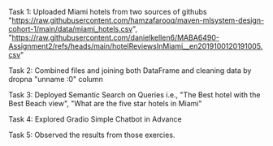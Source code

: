 Task 1: Uploaded Miami hotels from two sources of githubs "https://raw.githubusercontent.com/hamzafarooq/maven-mlsystem-design-cohort-1/main/data/miami_hotels.csv", "https://raw.githubusercontent.com/danielkellen6/MABA6490-Assignment2/refs/heads/main/hotelReviewsInMiami__en2019100120191005.csv"
 
Task 2: Combined files and joining both DataFrame and cleaning data by dropna "unname :0" column 

Task 3: Deployed Semantic Search on Queries i.e., "The Best hotel with the Best Beach view", "What are the five star hotels in Miami"

Task 4: Explored Gradio Simple Chatbot in Advance

Task 5: Observed the results from those exercies.

